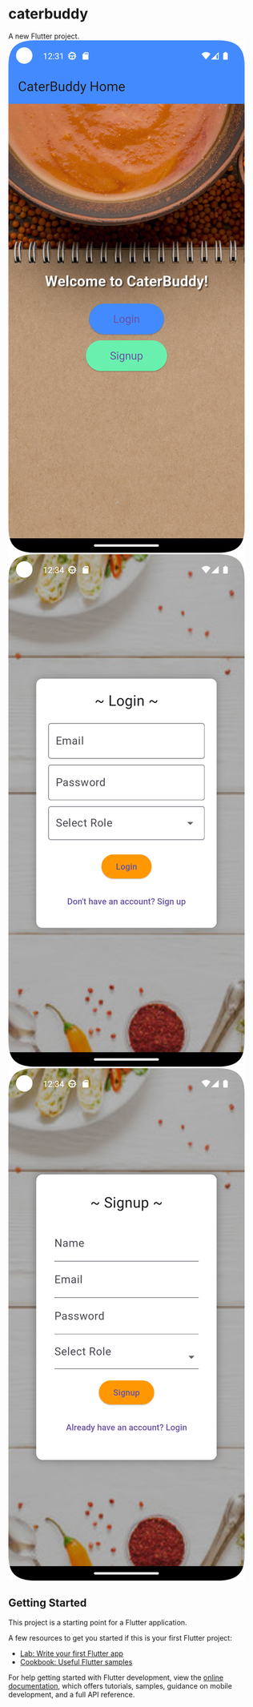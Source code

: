 # caterbuddy

A new Flutter project.
![Alt Text](Screenshot_20250228_003521.png)
![Alt Text](Screenshot_20250228_003535.png)
![Alt Text](Screenshot_20250228_003546.png)


## Getting Started

This project is a starting point for a Flutter application.

A few resources to get you started if this is your first Flutter project:

- [Lab: Write your first Flutter app](https://docs.flutter.dev/get-started/codelab)
- [Cookbook: Useful Flutter samples](https://docs.flutter.dev/cookbook)

For help getting started with Flutter development, view the
[online documentation](https://docs.flutter.dev/), which offers tutorials,
samples, guidance on mobile development, and a full API reference.
